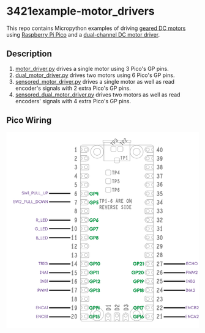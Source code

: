 # 3421example-motor_drivers
This repo contains Micropython examples of driving [geared DC motors](https://www.pololu.com/product/4805) using [Raspberry Pi Pico](https://www.raspberrypi.com/documentation/microcontrollers/pico-series.html) and a [dual-channel DC motor driver](https://www.dfrobot.com/product-1861.html).

## Description
1. [motor_driver.py](motor_driver.py) drives a single motor using 3 Pico's GP pins.
2. [dual_motor_driver.py](dual_motor_driver.py) drives two motors using 6 Pico's GP pins.
3. [sensored_motor_driver.py](sensored_motor_driver.py) drives a single motor as well as read encoder's signals with 2 extra Pico's GP pins.
4. [sensored_dual_motor_driver.py](sensored_dual_motor_driver.py) drives two motors as well as read encoders' signals with 4 extra Pico's GP pins.

## Pico Wiring
![pico_wiring](images/pico_wiring.png)
